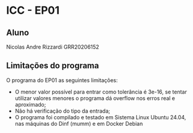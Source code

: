 # ICC - EP01 
## Aluno
Nicolas Andre Rizzardi GRR20206152

## Limitações do programa
O programa do EP01 as seguintes limitações:
 - O menor valor possível para entrar como tolerância é 3e-16, se tentar utilizar valores menores o programa dá overflow nos erros real e aproximado;
 - Não há verificação do tipo da entrada;
 - O programa foi compilado e testado em Sistema Linux Ubuntu 24.04, nas máquinas do Dinf (mumm) e em Docker Debian